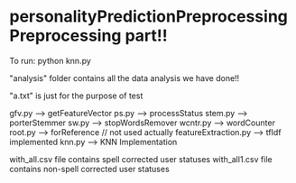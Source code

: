 # personalityPredictionPreprocessing Preprocessing part!!
To run:
python knn.py

"analysis" folder contains all the data analysis we have done!!

"a.txt" is just for the purpose of test

gfv.py --> getFeatureVector
ps.py --> processStatus
stem.py --> porterStemmer
sw.py --> stopWordsRemover
wcntr.py --> wordCounter
root.py --> forReference // not used actually
featureExtraction.py --> tfIdf implemented
knn.py --> KNN Implementation

with_all.csv file contains spell corrected user statuses
with_all1.csv file contains non-spell corrected user statuses

